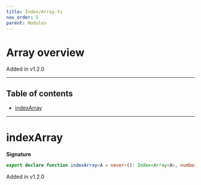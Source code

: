 ```yaml
---
title: Index/Array.ts
nav_order: 5
parent: Modules
---
```


# Array overview

Added in v1.2.0

---

<h2 class="text-delta">Table of contents</h2>

- [indexArray](#indexarray)

---

# indexArray

**Signature**

```ts
export declare function indexArray<A = never>(): Index<Array<A>, number, A>
```

Added in v1.2.0
